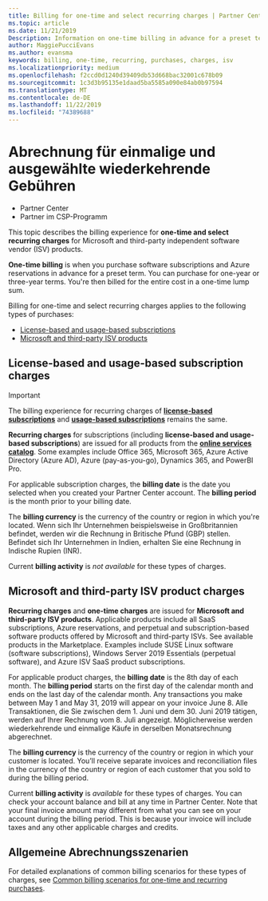 ```yaml
---
title: Billing for one-time and select recurring charges | Partner Center
ms.topic: article
ms.date: 11/21/2019
Description: Information on one-time billing in advance for a preset term (monthly and annual subscriptions), and billing for select recurring charges (for applicable Microsoft and third-party ISV products) in Partner Center.
author: MaggiePucciEvans
ms.author: evansma
keywords: billing, one-time, recurring, purchases, charges, isv
ms.localizationpriority: medium
ms.openlocfilehash: f2ccd0d1240d39409db53d668bac32001c678b09
ms.sourcegitcommit: 1c3d3b95135e1daad5ba5585a090e84ab0b97594
ms.translationtype: MT
ms.contentlocale: de-DE
ms.lasthandoff: 11/22/2019
ms.locfileid: "74389688"
---
```

#  <a name="billing-for-one-time-and-select-recurring-charges"></a>Abrechnung für einmalige und ausgewählte wiederkehrende Gebühren

- Partner Center
- Partner im CSP-Programm

This topic describes the billing experience for **one-time and select recurring charges** for Microsoft and third-party independent software vendor (ISV) products. 

**One-time billing** is when you purchase software subscriptions and Azure reservations in advance for a preset term. You can purchase for one-year or three-year terms. You're then billed for the entire cost in a one-time lump sum.

Billing for one-time and select recurring charges applies to the following types of purchases:

- [License-based and usage-based subscriptions](#license-based-and-usage-based-subscription-charges)
- [Microsoft and third-party ISV products](#microsoft-and-third-party-isv-product-charges)

## <a name="license-based-and-usage-based-subscription-charges"></a>License-based and usage-based subscription charges

> [!IMPORTANT]
> The billing experience for recurring charges of [**license-based subscriptions**](license-based-billing.md) and [**usage-based subscriptions**](usage-based-billing.md) remains the same.

**Recurring charges** for subscriptions (including **license-based and usage-based subscriptions**) are issued for all products from the [**online services catalog**](https://partner.microsoft.com/commerce/preferredoffers/list). Some examples include Office 365, Microsoft 365, Azure Active Directory (Azure AD), Azure (pay-as-you-go), Dynamics 365, and PowerBI Pro.

For applicable subscription charges, the **billing date** is the date you selected when you created your Partner Center account. The **billing period** is the month prior to your billing date.

The **billing currency** is the currency of the country or region in which you're located. Wenn sich Ihr Unternehmen beispielsweise in Großbritannien befindet, werden wir die Rechnung in Britische Pfund (GBP) stellen. Befindet sich Ihr Unternehmen in Indien, erhalten Sie eine Rechnung in Indische Rupien (INR).

Current **billing activity** is *not available* for these types of charges.

## <a name="microsoft-and-third-party-isv-product-charges"></a>Microsoft and third-party ISV product charges

**Recurring charges** and **one-time charges** are issued for **Microsoft and third-party ISV products**. Applicable products include all SaaS subscriptions, Azure reservations, and perpetual and subscription-based software products offered by Microsoft and third-party ISVs. See available products in the Marketplace. Examples include SUSE Linux software (software subscriptions), Windows Server 2019 Essentials (perpetual software), and Azure ISV SaaS product subscriptions.

For applicable product charges, the **billing date** is the 8th day of each month. The **billing period** starts on the first day of the calendar month and ends on the last day of the calendar month. Any transactions you make between May 1 and May 31, 2019 will appear on your invoice June 8. Alle Transaktionen, die Sie zwischen dem 1. Juni und dem 30. Juni 2019 tätigen, werden auf Ihrer Rechnung vom 8. Juli angezeigt. Möglicherweise werden wiederkehrende und einmalige Käufe in derselben Monatsrechnung abgerechnet.

The **billing currency** is the currency of the country or region in which your customer is located. You’ll receive separate invoices and reconciliation files in the currency of the country or region of each customer that you sold to during the billing period.

Current **billing activity** is *available* for these types of charges. You can check your account balance and bill at any time in Partner Center. Note that your final invoice amount may different from what you can see on your account during the billing period. This is because your invoice will include taxes and any other applicable charges and credits.

## <a name="common-billing-scenarios"></a>Allgemeine Abrechnungsszenarien

For detailed explanations of common billing scenarios for these types of charges, see [Common billing scenarios for one-time and recurring purchases](common-billing-scenarios-onetime-recurring.md).
